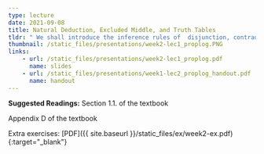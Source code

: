 ```yaml
---
type: lecture
date: 2021-09-08
title: Natural Deduction, Excluded Middle, and Truth Tables
tldr: " We shall introduce the inference rules of  disjunction, contradiction and negation. We shall also talk about the semantics of (classical) propositional logic."
thumbnail: /static_files/presentations/week2-lec1_proplog.PNG 
links: 
    - url: /static_files/presentations/week2-lec1_proplog.pdf
      name: slides
    - url: /static_files/presentations/week1-lec2_proplog_handout.pdf   
      name: handout
---
```

**Suggested Readings:**
Section 1.1. of the textbook 

Appendix D of the textbook 

Extra exercises: [PDF]({{ site.baseurl }}/static_files/ex/week2-ex.pdf){:target="_blank"}

<!--
[PDF](https://raw.githubusercontent.com/introproofs/jhu301-f21/master/static_files/ex/week2-ex.pdf){:target="_blank"}
-->